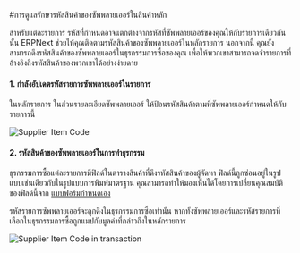 <!-- add-breadcrumbs -->
#การดูแลรักษารหัสสินค้าของซัพพลายเออร์ในสินค้าหลัก

สำหรับแต่ละรายการ รหัสที่กำหนดอาจแตกต่างจากรหัสที่ซัพพลายเออร์ของคุณให้กับรายการเดียวกันนั้น ERPNext ช่วยให้คุณติดตามรหัสสินค้าของซัพพลายเออร์ในหลักรายการ นอกจากนี้ คุณยังสามารถดึงรหัสสินค้าของซัพพลายเออร์ในธุรกรรมการซื้อของคุณ เพื่อให้พวกเขาสามารถจดจำรายการที่อ้างอิงถึงรหัสสินค้าของพวกเขาได้อย่างง่ายดาย

#### 1. กำลังอัปเดตรหัสรายการซัพพลายเออร์ในรายการ

ในหลักรายการ ในส่วนรายละเอียดซัพพลายเออร์ ให้ป้อนรหัสสินค้าตามที่ซัพพลายเออร์กำหนดให้กับรายการนี้

<img alt="Supplier Item Code" class="screenshot" src="{{docs_base_url}}/assets/img/articles/supplier-item-code.png">

#### 2. รหัสสินค้าของซัพพลายเออร์ในการทำธุรกรรม

ธุรกรรมการซื้อแต่ละรายการมีฟิลด์ในตารางสินค้าที่ดึงรหัสสินค้าของผู้จัดหา ฟิลด์นี้ถูกซ่อนอยู่ในรูปแบบเช่นเดียวกับในรูปแบบการพิมพ์มาตรฐาน คุณสามารถทำให้มองเห็นได้โดยการเปลี่ยนคุณสมบัติของฟิลด์นี้จาก [แบบฟอร์มกำหนดเอง](/docs/user/manual/th/customize-erpnext/customize-form.html)

รหัสรายการซัพพลายเออร์จะถูกดึงในธุรกรรมการซื้อเท่านั้น หากทั้งซัพพลายเออร์และรหัสรายการที่เลือกในธุรกรรมการซื้อถูกแมปกับมูลค่าที่กล่าวถึงในหลักรายการ

<img alt="Supplier Item Code in transaction" class="screenshot" src="{{docs_base_url}}/assets/img/articles/supplier-item-code-in-purchase-order.png">


<!-- markdown -->